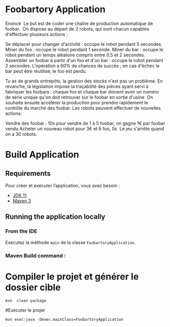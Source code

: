 # Foobartory Application

Enoncé
​
Le but est de coder une chaîne de production automatique de foobar.
​
On dispose au départ de 2 robots, qui sont chacun capables d'effectuer plusieurs actions :
​

Se déplacer pour changer d'activité : occupe le robot pendant 5 secondes.
Miner du foo : occupe le robot pendant 1 seconde.
Miner du bar : occupe le robot pendant un temps aléatoire compris entre 0.5 et 2 secondes.
Assembler un foobar à partir d'un foo et d'un bar : occupe le robot pendant 2 secondes. L'opération a 60% de chances de succès ; en cas d'échec le bar peut être réutilisé, le foo est perdu.
​

Tu as de grands entrepôts, la gestion des stocks n'est pas un problème.
En revanche, la législation impose la traçabilité des pièces ayant servi à fabriquer les foobars : chaque foo et chaque bar doivent avoir un numéro de série unique qu'on doit retrouver sur le foobar en sortie d'usine
​
On souhaite ensuite accélérer la production pour prendre rapidement le contrôle du marché des foobar. Les robots peuvent effectuer de nouvelles actions:

Vendre des foobar : 10s pour vendre de 1 à 5 foobar, on gagne 1€ par foobar vendu
Acheter un nouveau robot pour 3€ et 6 foo, 0s
​
Le jeu s'arrête quand on a 30 robots.
​

# Build Application

## Requirements

Pour créer et exécuter l’application, vous avez besoin :

- [JDK 11](https://www.oracle.com/java/technologies/downloads/#java11-windows)
- [Maven 3](https://maven.apache.org)

## Running the application locally
### From the IDE
Exécutez la méthode `main` de la classe `FoobartoryApplication`.
### Maven Build command :

# Compiler le projet et générer le dossier cible


```shell
mvn  clean package
```

#Exécuter le projet

```shell
mvn exec:java -Dexec.mainClass=FoobartoryApplication
```
